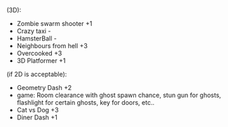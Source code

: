 (3D):

- Zombie swarm shooter +1
- Crazy taxi -
- HamsterBall -
- Neighbours from hell +3
- Overcooked +3
- 3D Platformer +1

(if 2D is acceptable):

- Geometry Dash +2
- game: Room clearance with ghost spawn chance, stun gun for ghosts, flashlight for certain ghosts, key for doors, etc..
- Cat vs Dog +3
- Diner Dash +1